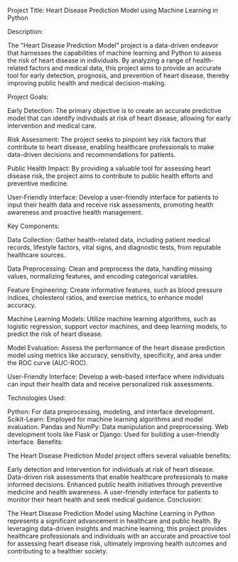 Project Title: Heart Disease Prediction Model using Machine Learning in Python

Description:

The "Heart Disease Prediction Model" project is a data-driven endeavor that harnesses the capabilities of machine learning and Python to assess the risk of heart disease in individuals. By analyzing a range of health-related factors and medical data, this project aims to provide an accurate tool for early detection, prognosis, and prevention of heart disease, thereby improving public health and medical decision-making.

Project Goals:

Early Detection: The primary objective is to create an accurate predictive model that can identify individuals at risk of heart disease, allowing for early intervention and medical care.

Risk Assessment: The project seeks to pinpoint key risk factors that contribute to heart disease, enabling healthcare professionals to make data-driven decisions and recommendations for patients.

Public Health Impact: By providing a valuable tool for assessing heart disease risk, the project aims to contribute to public health efforts and preventive medicine.

User-Friendly Interface: Develop a user-friendly interface for patients to input their health data and receive risk assessments, promoting health awareness and proactive health management.

Key Components:

Data Collection: Gather health-related data, including patient medical records, lifestyle factors, vital signs, and diagnostic tests, from reputable healthcare sources.

Data Preprocessing: Clean and preprocess the data, handling missing values, normalizing features, and encoding categorical variables.

Feature Engineering: Create informative features, such as blood pressure indices, cholesterol ratios, and exercise metrics, to enhance model accuracy.

Machine Learning Models: Utilize machine learning algorithms, such as logistic regression, support vector machines, and deep learning models, to predict the risk of heart disease.

Model Evaluation: Assess the performance of the heart disease prediction model using metrics like accuracy, sensitivity, specificity, and area under the ROC curve (AUC-ROC).

User-Friendly Interface: Develop a web-based interface where individuals can input their health data and receive personalized risk assessments.

Technologies Used:

Python: For data preprocessing, modeling, and interface development.
Scikit-Learn: Employed for machine learning algorithms and model evaluation.
Pandas and NumPy: Data manipulation and preprocessing.
Web development tools like Flask or Django: Used for building a user-friendly interface.
Benefits:

The Heart Disease Prediction Model project offers several valuable benefits:

Early detection and intervention for individuals at risk of heart disease.
Data-driven risk assessments that enable healthcare professionals to make informed decisions.
Enhanced public health initiatives through preventive medicine and health awareness.
A user-friendly interface for patients to monitor their heart health and seek medical guidance.
Conclusion:

The Heart Disease Prediction Model using Machine Learning in Python represents a significant advancement in healthcare and public health. By leveraging data-driven insights and machine learning, this project provides healthcare professionals and individuals with an accurate and proactive tool for assessing heart disease risk, ultimately improving health outcomes and contributing to a healthier society.
